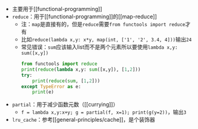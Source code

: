 - 主要用于[[functional-programming]]
- `reduce`：用于[[functional-programming]]的[[map-reduce]]
  - 注：`map`是直接有的，但是`reduce`需要`from functools import reduce`才有
  - 比如`reduce(lambda x,y: x*y, map(int, ['1', '2', 3.4, 4]))`输出`24`
  - 常见错误：`sum`应该输入list而不是两个元素所以要使用`lambda x,y: sum([x,y])`
    ```python
    from functools import reduce
    print(reduce(lambda x,y: sum([x,y]), [1,2]))
    try:
        print(reduce(sum, [1,2]))
    except TypeError as e:
        print(e)
    ```
- `partial`：用于减少函数元数（[[currying]]）
  - `f = lambda x,y:x+y; g = partial(f, x=1); print(g(y=2))`，输出`3`
- `lru_cache`：参考[[general-principles/cache]]，是个装饰器